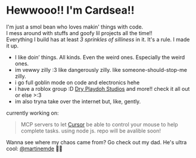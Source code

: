 # Hewwooo!! I'm Cardsea!!

I'm just a smol bean who loves makin' things with code.  
I mess around with stuffs and goofy lil projects all the time!!  
Everything I build has at least *3 sprinkles of silliness* in it. It's a rule. I made it up.

- I like doin’ things. All kinds. Even the weird ones. Especially the weird ones.  
- im vewwy zilly :3 like dangerously zilly. like someone-should-stop-me zilly.  
- i go full goblin mode on code and electronics hehe  
- i have a roblox group :D [Dry Playdoh Studios](https://www.roblox.com/communities/35357014/Dry-Play-doh-Studios) and more!! check it all out or else >:3  
- im also tryna take over the internet but, like, gently.

currently working on:
> MCP servers to let [Cursor](https://www.cursor.com/en) be able to control your mouse to help complete tasks. using node js. repo will be avalible soon!

Wanna see where my chaos came from? Go check out my dad. He's ultra cool:
[@martinemde](https://github.com/MartinEmde) 💼🌟
